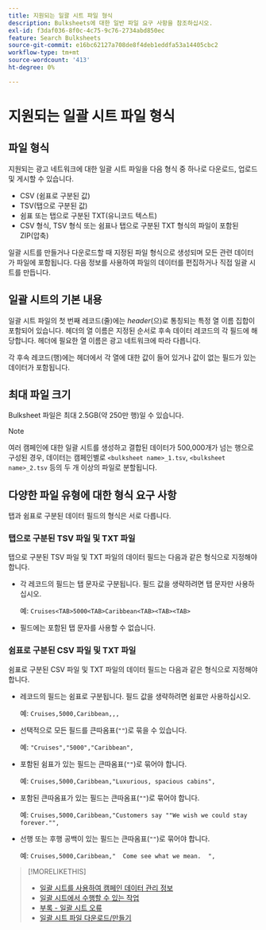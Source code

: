 ```yaml
---
title: 지원되는 일괄 시트 파일 형식
description: Bulksheets에 대한 일반 파일 요구 사항을 참조하십시오.
exl-id: f3daf036-8f0c-4c75-9c76-2734abd850ec
feature: Search Bulksheets
source-git-commit: e16bc62127a708de8f4deb1eddfa53a14405cbc2
workflow-type: tm+mt
source-wordcount: '413'
ht-degree: 0%

---
```


# 지원되는 일괄 시트 파일 형식

## 파일 형식

지원되는 광고 네트워크에 대한 일괄 시트 파일을 다음 형식 중 하나로 다운로드, 업로드 및 게시할 수 있습니다.

* CSV (쉼표로 구분된 값)
* TSV(탭으로 구분된 값)
* 쉼표 또는 탭으로 구분된 TXT(유니코드 텍스트)
* CSV 형식, TSV 형식 또는 쉼표나 탭으로 구분된 TXT 형식의 파일이 포함된 ZIP(압축)

일괄 시트를 만들거나 다운로드할 때 지정된 파일 형식으로 생성되며 모든 관련 데이터가 파일에 포함됩니다. 다음 정보를 사용하여 파일의 데이터를 편집하거나 직접 일괄 시트를 만듭니다.

## 일괄 시트의 기본 내용

일괄 시트 파일의 첫 번째 레코드(줄)에는 <i>header</i>(으)로 통칭되는 특정 열 이름 집합이 포함되어 있습니다. 헤더의 열 이름은 지정된 순서로 후속 데이터 레코드의 각 필드에 해당합니다. 헤더에 필요한 열 이름은 광고 네트워크에 따라 다릅니다.

각 후속 레코드(행)에는 헤더에서 각 열에 대한 값이 들어 있거나 값이 없는 필드가 있는 데이터가 포함됩니다.

## 최대 파일 크기

Bulksheet 파일은 최대 2.5GB(약 250만 행)일 수 있습니다.

>[!NOTE]
>
>여러 캠페인에 대한 일괄 시트를 생성하고 결합된 데이터가 500,000개가 넘는 행으로 구성된 경우, 데이터는 캠페인별로 `<bulksheet name>_1.tsv`, `<bulksheet name>_2.tsv` 등의 두 개 이상의 파일로 분할됩니다.

## 다양한 파일 유형에 대한 형식 요구 사항

탭과 쉼표로 구분된 데이터 필드의 형식은 서로 다릅니다.

### 탭으로 구분된 TSV 파일 및 TXT 파일

탭으로 구분된 TSV 파일 및 TXT 파일의 데이터 필드는 다음과 같은 형식으로 지정해야 합니다.

* 각 레코드의 필드는 탭 문자로 구분됩니다. 필드 값을 생략하려면 탭 문자만 사용하십시오.

  예: `Cruises<TAB>5000<TAB>Caribbean<TAB><TAB><TAB>`

* 필드에는 포함된 탭 문자를 사용할 수 없습니다.

### 쉼표로 구분된 CSV 파일 및 TXT 파일

쉼표로 구분된 CSV 파일 및 TXT 파일의 데이터 필드는 다음과 같은 형식으로 지정해야 합니다.

* 레코드의 필드는 쉼표로 구분됩니다. 필드 값을 생략하려면 쉼표만 사용하십시오.

  예: `Cruises,5000,Caribbean,,,`

* 선택적으로 모든 필드를 큰따옴표(`""`)로 묶을 수 있습니다.

  예: `"Cruises","5000","Caribbean",`

* 포함된 쉼표가 있는 필드는 큰따옴표(`""`)로 묶어야 합니다.

  예: `Cruises,5000,Caribbean,"Luxurious, spacious cabins",`

* 포함된 큰따옴표가 있는 필드는 큰따옴표(`""`)로 묶어야 합니다.

  예: `Cruises,5000,Caribbean,"Customers say ""We wish we could stay forever."",`

* 선행 또는 후행 공백이 있는 필드는 큰따옴표(`""`)로 묶어야 합니다.

  예: `Cruises,5000,Caribbean,"  Come see what we mean.  ",`

>[!MORELIKETHIS]
>
>* [일괄 시트를 사용하여 캠페인 데이터 관리 정보](../bulksheet-about.md)
>* [일괄 시트에서 수행할 수 있는 작업](bulksheet-operations.md)
>* [부록 - 일괄 시트 오류](../bulksheet-errors.md)
>* [일괄 시트 파일 다운로드/만들기](../bulksheet-download.md)
